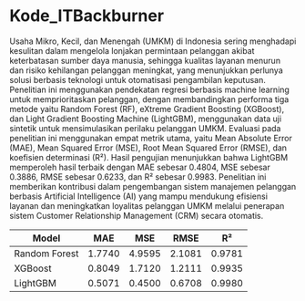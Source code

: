 # Kode_ITBackburner
Usaha Mikro, Kecil, dan Menengah (UMKM) di Indonesia sering menghadapi kesulitan dalam mengelola lonjakan permintaan pelanggan akibat keterbatasan sumber daya manusia, sehingga kualitas layanan menurun dan risiko kehilangan pelanggan meningkat, yang menunjukkan perlunya solusi berbasis teknologi untuk otomatisasi pengambilan keputusan. Penelitian ini menggunakan pendekatan regresi berbasis machine learning untuk memprioritaskan pelanggan, dengan membandingkan performa tiga metode yaitu Random Forest (RF), eXtreme Gradient Boosting (XGBoost), dan Light Gradient Boosting Machine (LightGBM), menggunakan data uji sintetik untuk mensimulasikan perilaku pelanggan UMKM. Evaluasi pada penelitian ini menggunakan empat metrik utama, yaitu Mean Absolute Error (MAE), Mean Squared Error (MSE), Root Mean Squared Error (RMSE), dan koefisien determinasi (R²). Hasil pengujian menunjukkan bahwa LightGBM memperoleh hasil terbaik dengan MAE sebesar 0.4804, MSE sebesar 0.3886, RMSE sebesar 0.6233, dan R² sebesar 0.9983. Penelitian ini memberikan kontribusi dalam pengembangan sistem manajemen pelanggan berbasis Artificial Intelligence (AI) yang mampu mendukung efisiensi layanan dan meningkatkan loyalitas pelanggan UMKM melalui penerapan sistem Customer Relationship Management (CRM) secara otomatis.

| Model         | MAE    | MSE    | RMSE   | R²     |
|---------------|--------|--------|--------|--------|
| Random Forest | 1.7740 | 4.9595 | 2.1081 | 0.9781 |
| XGBoost       | 0.8049 | 1.7120 | 1.2111 | 0.9935 |
| LightGBM      | 0.5071 | 0.4500 | 0.6708 | 0.9980 |
